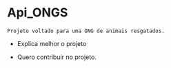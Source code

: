 # Api_ONGS
    Projeto voltado para uma ONG de animais resgatados. 


* Explica melhor o projeto

* Quero contribuir no projeto.  